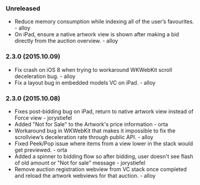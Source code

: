 ### Unreleased

* Reduce memory consumption while indexing all of the user’s favourites. - alloy
* On iPad, ensure a native artwork view is shown after making a bid directly from the auction overview. - alloy

### 2.3.0 (2015.10.09)

* Fix crash on iOS 8 when trying to workaround WKWebKit scroll deceleration bug. - alloy
* Fix a layout bug in embedded models VC on iPad. - alloy 

### 2.3.0 (2015.10.08)

* Fixes post-bidding bug on iPad, return to native artwork view instead of Force view - jorystiefel
* Added "Not for Sale" to the Artwork's price information - orta
* Workaround bug in WKWebKit that makes it impossible to fix the scrollview’s deceleration rate through public API. - alloy
* Fixed Peek/Pop issue where items from a view lower in the stack would get previewed. - orta
* Added a spinner to bidding flow so after bidding, user doesn't see flash of old amount or "Not for sale" message - jorystiefel
* Remove auction registration webview from VC stack once completed and reload the artwork webviews for that auction. - alloy
